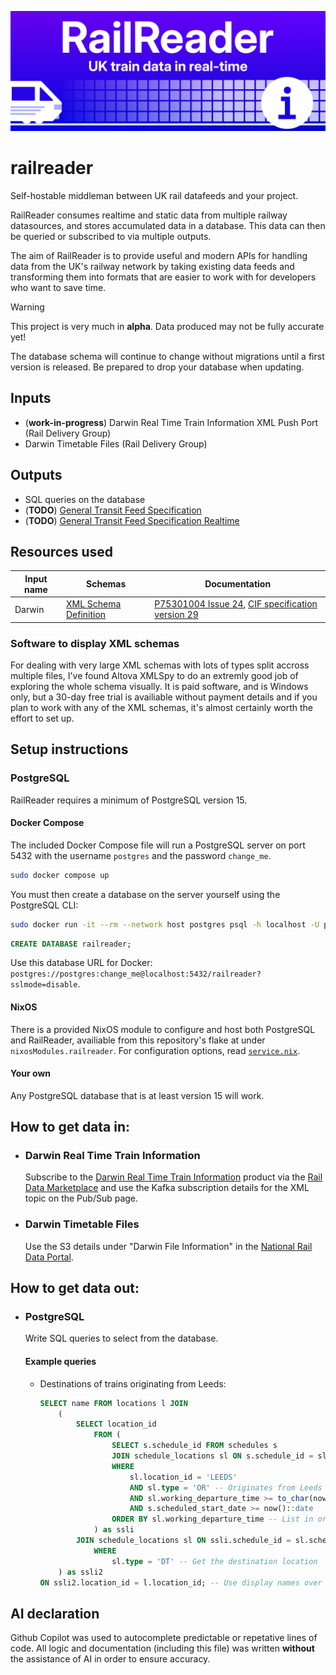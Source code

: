 ![Rail Reader logo banner](branding/wide_banner.png)
# railreader

Self-hostable middleman between UK rail datafeeds and your project.

RailReader consumes realtime and static data from multiple railway datasources, and stores accumulated data in a database.
This data can then be queried or subscribed to via multiple outputs.

The aim of RailReader is to provide useful and modern APIs for handling data from the UK's railway network by taking existing data feeds and transforming them into formats that are easier to work with for developers who want to save time.

> [!WARNING]
> This project is very much in **alpha**.
> Data produced may not be fully accurate yet!
>
> The database schema will continue to change without migrations until a first version is released.
> Be prepared to drop your database when updating.

## Inputs
- (**work-in-progress**) Darwin Real Time Train Information XML Push Port (Rail Delivery Group)
- Darwin Timetable Files (Rail Delivery Group)

## Outputs
- SQL queries on the database
- (**TODO**) [General Transit Feed Specification](https://gtfs.org/documentation/schedule/reference/)
- (**TODO**) [General Transit Feed Specification Realtime](https://gtfs.org/documentation/realtime/reference/)

## Resources used
|Input name|Schemas|Documentation|
|----------|-------|-------------|
|Darwin|[XML Schema Definition](resources/darwin_push_port_v24_xsd.zip)|[P75301004 Issue 24](resources/P75301004.pdf), [CIF specification version 29](resources/CIF_v29.pdf)|

### Software to display XML schemas

For dealing with very large XML schemas with lots of types split accross multiple files, I've found Altova XMLSpy to do an extremly good job of exploring the whole schema visually. It is paid software, and is Windows only, but a 30-day free trial is availiable without payment details and if you plan to work with any of the XML schemas, it's almost certainly worth the effort to set up.

## Setup instructions

### PostgreSQL

RailReader requires a minimum of PostgreSQL version 15.

#### Docker Compose

The included Docker Compose file will run a PostgreSQL server on port 5432 with the username `postgres` and the password `change_me`.
```bash
sudo docker compose up
```
You must then create a database on the server yourself using the PostgreSQL CLI:
```bash
sudo docker run -it --rm --network host postgres psql -h localhost -U postgres
```
```sql
CREATE DATABASE railreader;
```
Use this database URL for Docker: `postgres://postgres:change_me@localhost:5432/railreader?sslmode=disable`.

#### NixOS

There is a provided NixOS module to configure and host both PostgreSQL and RailReader, availiable from this repository's flake at under `nixosModules.railreader`.
For configuration options, read [`service.nix`](service.nix).

#### Your own

Any PostgreSQL database that is at least version 15 will work.

## How to get data in:

- ### Darwin Real Time Train Information
    Subscribe to the [Darwin Real Time Train Information](https://raildata.org.uk/dashboard/dataProduct/P-d3bf124c-1058-4040-8a62-87181a877d59/overview) product via the [Rail Data Marketplace](https://raildata.org.uk) and use the Kafka subscription details for the XML topic on the Pub/Sub page.
- ### Darwin Timetable Files
    Use the S3 details under "Darwin File Information" in the [National Rail Data Portal](https://opendata.nationalrail.co.uk/).

## How to get data out:

- ### PostgreSQL
    Write SQL queries to select from the database.

    #### Example queries

    - Destinations of trains originating from Leeds:

        ```sql
        SELECT name FROM locations l JOIN
            (
                SELECT location_id
                    FROM (
                        SELECT s.schedule_id FROM schedules s
                        JOIN schedule_locations sl ON s.schedule_id = sl.schedule_id
                        WHERE
                            sl.location_id = 'LEEDS'
                            AND sl.type = 'OR' -- Originates from Leeds
                            AND sl.working_departure_time >= to_char(now(), 'HH24:MI') -- Departs after now
                            AND s.scheduled_start_date >= now()::date
                        ORDER BY sl.working_departure_time -- List in order of departure
                    ) as ssli
                JOIN schedule_locations sl ON ssli.schedule_id = sl.schedule_id
                    WHERE
                        sl.type = 'DT' -- Get the destination location
            ) as ssli2
        ON ssli2.location_id = l.location_id; -- Use display names over location_ids
        ```

## AI declaration

Github Copilot was used to autocomplete predictable or repetative lines of code.
All logic and documentation (including this file) was written **without** the assistance of AI in order to ensure accuracy.
